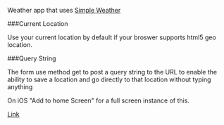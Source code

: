 Weather app that uses [Simple Weather](http://simpleweatherjs.com/)

###Current Location 

Use your current location by default if your broswer supports html5 geo location. 

###Query String

The form use method get to post a query string to the URL to enable the ability to save a location and go directly to that location without typing anything

On iOS "Add to home Screen" for a full screen instance of this.

[Link](http://geoffreyrose.github.io/weatherwebapp)
